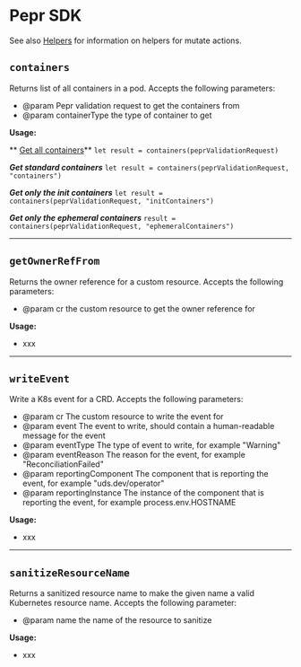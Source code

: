 # Pepr SDK

See also [Helpers](./030_actions/010_mutate.md) for information on helpers for mutate actions.

## `containers`

Returns list of all containers in a pod. Accepts the following parameters:

- @param Pepr validation request to get the containers from
- @param containerType the type of container to get

**Usage:**

** <ins>Get all containers</ins>**
`let result = containers(peprValidationRequest)`

**_Get standard containers_**
`let result = containers(peprValidationRequest, "containers")`

**_Get only the init containers_**
`let result = containers(peprValidationRequest, "initContainers")`

**_Get only the ephemeral containers_**
`result = containers(peprValidationRequest, "ephemeralContainers")`

---

## `getOwnerRefFrom`

Returns the owner reference for a custom resource. Accepts the following parameters:

- @param cr the custom resource to get the owner reference for

**Usage:**

- xxx

---

## `writeEvent`

Write a K8s event for a CRD. Accepts the following parameters:

- @param cr The custom resource to write the event for
- @param event The event to write, should contain a human-readable message for the event
- @param eventType The type of event to write, for example "Warning"
- @param eventReason The reason for the event, for example "ReconciliationFailed"
- @param reportingComponent The component that is reporting the event, for example "uds.dev/operator"
- @param reportingInstance The instance of the component that is reporting the event, for example process.env.HOSTNAME

**Usage:**

- xxx

---

## `sanitizeResourceName`

Returns a sanitized resource name to make the given name a valid Kubernetes resource name. Accepts the following parameter:

- @param name the name of the resource to sanitize

**Usage:**

- xxx
